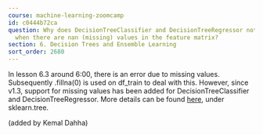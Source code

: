 ```yaml
---
course: machine-learning-zoomcamp
id: c0444b72ca
question: Why does DecisionTreeClassifier and DecisionTreeRegressor not throw an error
  when there are nan (missing) values in the feature matrix?
section: 6. Decision Trees and Ensemble Learning
sort_order: 2680
---
```


In lesson 6.3 around 6:00, there is an error due to missing values. Subsequently .fillna(0) is used on df_train to deal with this. However, since v1.3, support for missing values has been added for DecisionTreeClassifier and DecisionTreeRegressor. More details can be found [here](https://scikit-learn.org/1.5/whats_new/v1.3.html), under sklearn.tree.

(added by Kemal Dahha)

